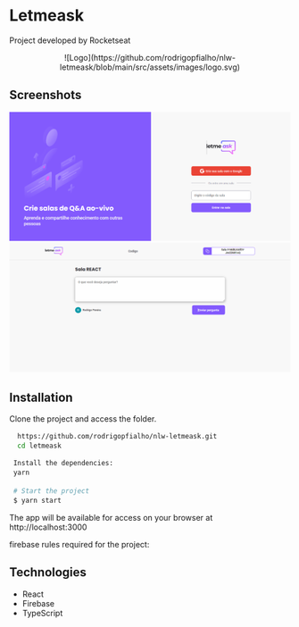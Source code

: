 
#  Letmeask

Project developed by Rocketseat

<div align="center">
![Logo](https://github.com/rodrigopfialho/nlw-letmeask/blob/main/src/assets/images/logo.svg)
</div>

## Screenshots

![App Screenshot](https://github.com/rodrigopfialho/nlw-letmeask/blob/main/src/assets/images/foto1.png)
![App Screenshot](https://github.com/rodrigopfialho/nlw-letmeask/blob/main/src/assets/images/foto2.png)


## Installation 

Clone the project and access the folder.

```bash 
  https://github.com/rodrigopfialho/nlw-letmeask.git
  cd letmeask
```
    
 ```bash 
  Install the dependencies:
  yarn

  # Start the project
  $ yarn start
```   
The app will be available for access on your browser at http://localhost:3000

firebase rules required for the project:

## Technologies

- React
- Firebase
- TypeScript




    
    
